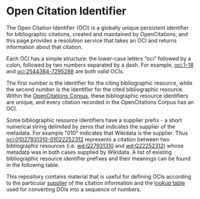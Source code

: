 # Open Citation Identifier

The Open Citation Identifier (OCI) is a globally unique persistent identifier for bibliographic citations, created and maintained by OpenCitations, and this page provides a resolution service that takes an OCI and returns information about that citation.

Each OCI has a simple structure: the lower-case letters “oci” followed by a colon, followed by two numbers separated by a dash. For example, [oci:1-18](http://opencitations.net/oci/1-18) and [oci:2544384-7295288](http://opencitations.net/oci/2544384-7295288) are both valid OCIs.

The first number is the identifier for the citing bibliographic resource, while the second number is the identifier for the cited bibliographic resource. Within the [OpenCitations Corpus](http://opencitations.net), these bibliographic resource identifiers are unique, and every citation recorded in the OpenCitations Corpus has an OCI.

Some bibliographic resource identifiers have a supplier prefix - a short numerical string delimited by zeros that indicates the supplier of the metadata. For example "010" indicates that Wikidata is the supplier. Thus [oci:01027931310-01022252312](http://opencitations.net/oci/01027931310-01022252312) represents a citation between two bibliographic resources (i.e. [wd:Q27931310](http://www.wikidata.org/entity/Q27931310) and [wd:Q22252312](http://www.wikidata.org/entity/Q22252312)) whose metadata was in both cases supplied by Wikidata. A list of existing bibliographic resource identifier prefixes and their meanings can be found in the following table.

This repository contains material that is useful for defining OCIs according to the particular [supplier](suppliers.csv) of the citation information and the [lookup table](lookup.csv) used for converting DOIs into a sequence of numbers.